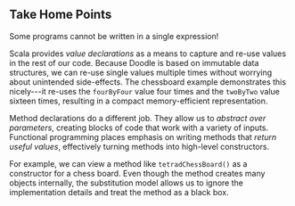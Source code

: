 ## Take Home Points

Some programs cannot be written in a single expression!

Scala provides *value declarations* as a means to
capture and re-use values in the rest of our code.
Because Doodle is based on immutable data structures,
we can re-use single values multiple times without
worrying about unintended side-effects.
The chessboard example demonstrates this nicely---it
re-uses the `fourByFour` value four times and the
`twoByTwo` value sixteen times,
resulting in a compact memory-efficient representation.

Method declarations do a different job.
They allow us to *abstract over parameters*,
creating blocks of code that work with a variety of inputs.
Functional programming places emphasis on
writing methods that *return useful values*,
effectively turning methods into high-level constructors.

For example, we can view a method like `tetradChessBoard()`
as a constructor for a chess board.
Even though the method creates many objects internally,
the substitution model allows us to ignore
the implementation details and treat the method as a black box.
